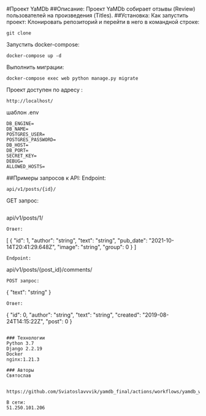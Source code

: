 #Проект YaMDb
##Описание:
Проект YaMDb собирает отзывы (Review) пользователей на произведения (Titles).
##Установка:
Как запустить проект:
Клонировать репозиторий и перейти в него в командной строке:
```
git clone 
```
Запустить docker-compose:
```
docker-compose up -d
```
Выполнить миграции:
```
docker-compose exec web python manage.py migrate
```
Проект доступен по адресу :
```
http://localhost/
```
шаблон .env
```
DB_ENGINE=
DB_NAME=
POSTGRES_USER=
POSTGRES_PASSWORD=
DB_HOST=
DB_PORT=
SECRET_KEY=
DEBUG=
ALLOWED_HOSTS=
```
##Примеры запросов к API:
Endpoint:
```
api/v1/posts/{id}/
```
GET запрос:
```
```
api/v1/posts/1/
```
Ответ:
```
[
    {
      "id": 1,
      "author": "string",
      "text": "string",
      "pub_date": "2021-10-14T20:41:29.648Z",
      "image": "string",
      "group": 0
    }
]
```
Endpoint:
```
api/v1/posts/{post_id}/comments/
```
POST запрос:
```
{
"text": "string"
}
```
Ответ:
```
{
"id": 0,
"author": "string",
"text": "string",
"created": "2019-08-24T14:15:22Z",
"post": 0
}
```

### Технологии
Python 3.7
Django 2.2.19
Docker
nginx:1.21.3 

### Авторы
Святослав


https://github.com/Sviatoslavvvik/yamdb_final/actions/workflows/yamdb_workflow.yml/badge.svg

В сети:
51.250.101.206